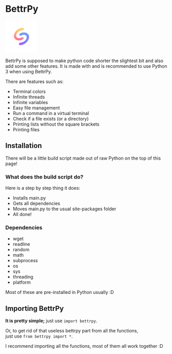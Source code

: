 # BettrPy 

<img src="https://raw.githubusercontent.com/Arozoid/BettrPy/main/bp_png.png?token=GHSAT0AAAAAABT4QNA7PQ2B53RU7MQ6OQL2YTGGIJQ" width="100" height="100">


BettrPy is supposed to make python code shorter the slightest bit and also add some other features.
It is made with and is recommended to use Python 3 when using BettrPy.

 There are features such as:
 
 * Terminal colors
 * Infinite threads
 * Infinite variables
 * Easy file management
 * Run a command in a virtual terminal
 * Check if a file exists (or a directory)
 * Printing lists without the square brackets
 * Printing files

## Installation

There will be a little build script made out of raw Python on the top of this page!

### What does the build script do?

Here is a step by step thing it does:  
  
  * Installs main.py 
  * Gets all dependencies  
  * Moves main.py to the usual site-packages folder  
  * All done!  

### Dependencies

  * wget
  * readline
  * random
  * math
  * subprocess
  * os
  * sys
  * threading
  * platform

Most of these are pre-installed in Python usually :D

## Importing BettrPy

**It is pretty simple;** just use `import bettrpy`.  
  
Or, to get rid of that useless bettrpy part from all the functions,   
just use `from bettrpy import *`.
  
  
I recommend importing all the functions, most of them all work together :D

